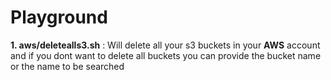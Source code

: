 # Playground

**1. aws/deletealls3.sh** : Will delete all your s3 buckets in your **AWS** account and if you dont want to delete all buckets you can provide the bucket name or the name to be searched
